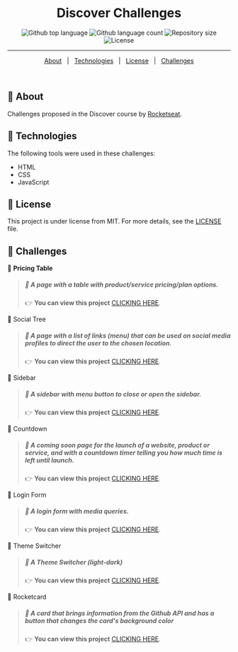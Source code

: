 <h1 align="center">Discover Challenges</h1>

<p align="center">
  <img alt="Github top language" src="https://img.shields.io/github/languages/top/luizgfalqueto/discover-challenges?color=1f32e0">

  <img alt="Github language count" src="https://img.shields.io/github/languages/count/luizgfalqueto/discover-challenges?color=1f32e0">

  <img alt="Repository size" src="https://img.shields.io/github/repo-size/luizgfalqueto/discover-challenges?color=1f32e0">

  <img alt="License" src="https://img.shields.io/github/license/luizgfalqueto/discover-challenges?color=1f32e0">
</p>

<hr>
<p align="center">
  <a href="#dart-about">About</a> &#xa0; | &#xa0;
  <a href="#rocket-technologies">Technologies</a> &#xa0; | &#xa0;
  <a href="#memo-license">License</a> &#xa0; | &#xa0;
  <a href="#checkered_flag-challenges">Challenges</a>
</p>
<br>

## :dart: About ##

Challenges proposed in the Discover course by <a href="https://github.com/Rocketseat">Rocketseat</a>.

## :rocket: Technologies ##

The following tools were used in these challenges:

- HTML
- CSS
- JavaScript

## :memo: License ##

This project is under license from MIT. For more details, see the [LICENSE](LICENSE) file.

## :checkered_flag: Challenges ##

:large_blue_circle: **Pricing Table**
    
  >##### :pushpin: A page with a table with product/service pricing/plan options.
  > :point_right: **You can view this project** <a href="./pricing-table/">CLICKING HERE</a>.

:large_blue_circle: Social Tree
  >##### :pushpin: A page with a list of links (menu) that can be used on social media profiles to direct the user to the chosen location.
  >:point_right: **You can view this project** <a href="./social-tree/">CLICKING HERE</a>.

:large_blue_circle: Sidebar
  >##### :pushpin:  A sidebar with menu button to close or open the sidebar.
  >:point_right: **You can view this project** <a href="./sidebar/">CLICKING HERE</a>.

:large_blue_circle: Countdown
  >##### :pushpin:  A coming soon page for the launch of a website, product or service, and with a countdown timer telling you how much time is left until launch.
  >
  >:point_right: **You can view this project** <a href="./countdown/">CLICKING HERE</a>.

:large_blue_circle: Login Form
  >##### :pushpin:  A login form with media queries.
  >
  >:point_right: **You can view this project** <a href="./login-form/">CLICKING HERE</a>.

:large_blue_circle: Theme Switcher
  >##### :pushpin:  A Theme Switcher (light-dark)
  >
  >:point_right: **You can view this project** <a href="./theme-switcher/">CLICKING HERE</a>.

:large_blue_circle: Rocketcard
  >##### :pushpin:  A card that brings information from the Github API and has a button that changes the card's background color
  >
  >:point_right: **You can view this project** <a href="./rocketcard/">CLICKING HERE</a>.